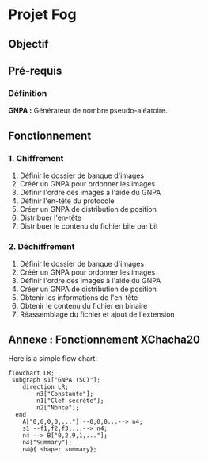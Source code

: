 # Projet Fog
## Objectif

## Pré-requis
### Définition
**GNPA :** 
Générateur de nombre pseudo-aléatoire. 

## Fonctionnement
### 1. Chiffrement
1. Définir le dossier de banque d'images
2. Créér un GNPA pour ordonner les images 
3. Définir l'ordre des images à l'aide du GNPA
4. Définir l'en-tête du protocole
5. Créer un GNPA de distribution de position
6. Distribuer l'en-tête
7. Distribuer le contenu du fichier bite par bit

### 2. Déchiffrement
1. Définir le dossier de banque d'images
2. Créér un GNPA pour ordonner les images 
3. Définir l'ordre des images à l'aide du GNPA
4. Créer un GNPA de distribution de position
5. Obtenir les informations de l'en-tête
6. Obtenir le contenu du fichier en binaire
7. Réassemblage du fichier et ajout de l'extension


## Annexe : Fonctionnement XChacha20
Here is a simple flow chart:

```mermaid
flowchart LR;
 subgraph s1["GNPA (SC)"];
    direction LR;
        n3["Constante"];
        n1["Clef secrète"];
        n2["Nonce"];
  end
    A["0,0,0,0,..."] --0,0,0...--> n4;
    s1 --f1,f2,f3,...--> n4;
    n4 --> B["0,2,9,1,..."];
    n4["Summary"];
    n4@{ shape: summary};

```
